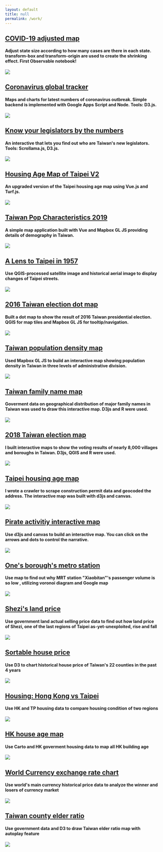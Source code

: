 ```yaml
---
layout: default
title: null
permalink: /work/
---
```


<div class="work-container">
  <div class="work-div">
  <a href='https://observablehq.com/@imdataman/coronavirus-cases-adjusted-choropleth' target="view_window">

  <h2>COVID-19 adjusted map</h2></a>

  <h4>Adjust state size according to how many cases are there in each state. transform-box and transform-origin are used to create the shrinking effect. First Observable notebook!</h4>

  <a href="https://observablehq.com/@imdataman/coronavirus-cases-adjusted-choropleth" target="view_window">

  <img class="work-img" src="/images/covid-shrink.gif"></a>

  </div>
  <div class="work-div">
  <a href='https://web.cw.com.tw/coronavirus-outbreak-live-updates/index.html' target="view_window">

  <h2>Coronavirus global tracker</h2></a>

  <h4>Maps and charts for latest numbers of coronavirus outbreak. Simple backend is implemented with Google Apps Script and Node. Tools: D3.js.</h4>

  <a href="https://web.cw.com.tw/coronavirus-outbreak-live-updates/index.html" target="view_window">

  <img class="work-img" src="/images/covid19.gif"></a>

  </div>
  <div class="work-div">
  <a href='https://imdataman.github.io/tw-legislator/' target="view_window">

  <h2>Know your legislators by the numbers</h2></a>

  <h4>An interactive that lets you find out who are Taiwan's new legislators. Tools: Scrollama.js, D3.js.</h4>

  <a href="https://imdataman.github.io/tw-legislator/" target="view_window">

  <img class="work-img" src="/images/tw-legislator.gif"></a>

  </div>
  <div class="work-div">
  <a href='https://imdataman.github.io/taipei-house-age-map-v2/' target="view_window">

  <h2>Housing Age Map of Taipei V2</h2></a>

  <h4>An upgraded version of the Taipei housing age map using Vue.js and Turf.js.</h4>

  <a href="https://imdataman.github.io/taipei-house-age-map-v2/" target="view_window">

  <img class="work-img" src="/images/housing-age-v2.png"></a>

  </div>
  <div class="work-div">
  <a href='https://imdataman.github.io/vue-mapbox-map/' target="view_window">

  <h2>Taiwan Pop Characteristics 2019</h2></a>

  <h4>A simple map application built with Vue and Mapbox GL JS providing details of demography in Taiwan.</h4>

  <a href="https://imdataman.github.io/vue-mapbox-map/" target="view_window">

  <img class="work-img" src="/images/vue-mapbox.gif"></a>

  </div>
  <div class="work-div">
  <a href='https://imdataman.github.io/taipei-map-1957/' target="view_window">

  <h2>A Lens to Taipei in 1957</h2></a>

  <h4>Use QGIS-processed satellite image and historical aerial image to display changes of Taipei streets.</h4>

  <a href="https://imdataman.github.io/taipei-map-1957/" target="view_window">

  <img class="work-img" src="/images/taipei-1957.png"></a>

  </div>
  <div class="work-div">
  <a href='https://imdataman.github.io/tw-election-map/' target="view_window">

  <h2>2016 Taiwan election dot map</h2></a>

  <h4>Built a dot map to show the result of 2016 Taiwan presidential election. QGIS for map tiles and Mapbox GL JS for tooltip/navigation.</h4>

  <a href="https://imdataman.github.io/tw-election-map/" target="view_window">

  <img class="work-img" src="/images/election_2016.png"></a>

  </div>
  <div class="work-div">
  <a href='https://imdataman.github.io/mapbox-density-map/' target="view_window">

  <h2>Taiwan population density map</h2></a>

  <h4>Used Mapbox GL JS to build an interactive map showing population density in Taiwan in three levels of administrative division.</h4>

  <a href="https://imdataman.github.io/mapbox-density-map/" target="view_window">

  <img class="work-img" src="/images/mapbox_map.gif"></a>

  </div>
  <div class="work-div">
  <a href='https://imdataman.github.io/tw-family-names/' target="view_window">

  <h2>Taiwan family name map</h2></a>

  <h4>Goverment data on geographical distribution of major family names in Taiwan was used to draw this interactive map. D3js and R were used.</h4>

  <a href="https://imdataman.github.io/tw-family-names/" target="view_window">

  <img class="work-img" src="/images/family_name.png"></a>

  </div>
  <div class="work-div">
  <a href='https://web.cw.com.tw/election2018/map/' target="view_window">

  <h2>2018 Taiwan election map</h2></a>

  <h4>I built interactive maps to show the voting results of nearly 8,000 villages and boroughs in Taiwan. D3js, QGIS and R were used.</h4>

  <a href="https://web.cw.com.tw/election2018/map/" target="view_window">

  <img class="work-img" src="/images/election_2018.gif"></a>

  </div>
  <div class="work-div">
  <a href='https://imdataman.github.io/taipei-house-age-map/' target="view_window">

  <h2>Taipei housing age map</h2></a>

  <h4>I wrote a crawler to scrape construction permit data and geocoded the address. The interactive map was built with d3js and canvas.</h4>

  <a href="https://imdataman.github.io/taipei-house-age-map/" target="view_window">

  <img class="work-img" src="/images/housing_age.png"></a>

  </div>
  <div class="work-div">
  <a href='https://theinitium.com/project/world-pirate-map-canvas/' target="view_window">

  <h2>Pirate activitiy interactive map</h2></a>

  <h4>Use d3js and canvas to build an interactive map. You can click on the arrows and dots to control the narrative.</h4>

  <a href="https://theinitium.com/project/world-pirate-map-canvas/" target="view_window">

  <img class="work-img" src="/images/pirate.gif"></a>

  </div>
  <div class="work-div">
  <a href='https://www.thenewslens.com/article/32247' target="view_window">

  <h2>One's borough's metro station</h2></a>

  <h4>Use map to find out why MRT station "Xiaobitan"'s passenger volume is so low , utilizing voronoi diagram and Google map</h4>

  <a href="https://www.thenewslens.com/article/32247" target="view_window">

  <img class="work-img" src="/images/捷運站區域.png"></a>

  </div>

  <div class="work-div">
  <a href="https://theinitium.com/article/20161028-taiwan-Shezi/" target="view_window"><h2>Shezi's land price</h2></a>
  <h4>Use government land actual selling price data to find out how land price of Shezi, one of the last regions of Taipei as-yet-unexploited, rise and fall</h4>
  <a href="https://theinitium.com/article/20161028-taiwan-Shezi/" target="view_window"><img class="work-img" src="/images/d53d2eb13ef34327b4ef224c566c5874.jpg"></a>
</div>
  <div class="work-div">
  <a href="https://imdataman.github.io/taiwan-county-elder-sort/" target="view_window"><h2>Sortable house price</h2></a>
  <h4>Use D3 to chart historical house price of Taiwan's 22 counties in the past 4 years</h4>
  <a href="https://imdataman.github.io/taiwan-county-elder-sort/" target="view_window"><img class="work-img" src="/images/ezgif.com-crop.gif"></a>
</div>
  <div class="work-div">
  <a href="http://initiumlab.com/blog/20160803-hk-house-price/" target="view_window"><h2>Housing: Hong Kong vs Taipei</h2></a>
  <h4>Use HK and TP housing data to compare housing condition of two regions</h4>
  <a href="http://initiumlab.com/blog/20160803-hk-house-price/" target="view_window"><img class="work-img" src="/images/港台房價.png"></a>
</div>
  <div class="work-div">
  <a href="http://initiumlab.com/blog/20160725-hk-house-age/" target="view_window"><h2>HK house age map</h2></a>
  <h4>Use Carto and HK goverment housing data to map all HK building age</h4>
  <a href="http://initiumlab.com/blog/20160725-hk-house-age/" target="view_window"><img class="work-img" src="/images/hkhouseage.png"></a>
</div>
  <div class="work-div">
  <a href="http://initiumlab.com/blog/20160708-currency-exchange-rate-trend/" target="view_window"><h2>World Currency exchange rate chart</h2></a>
  <h4>Use world's main currency historical price data to analyze the winner and losers of currency market</h4>
  <a href="http://initiumlab.com/blog/20160708-currency-exchange-rate-trend/" target="view_window"><img class="work-img" src="/images/image1.png"></a>
</div>
  <div class="work-div">
  <a href="https://imdataman.github.io/taiwan-county-elder/" target="view_window"><h2>Taiwan county elder ratio</h2></a>
  <h4>Use government data and D3 to draw Taiwan elder ratio map with autoplay feature</h4>
  <a href="https://imdataman.github.io/taiwan-county-elder/" target="view_window"><img class="work-img" src="/images/taiwanmap-ezgif.com-crop.gif"></a>
</div>
</div>
